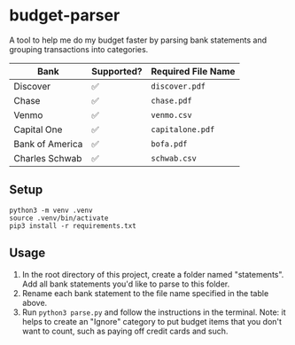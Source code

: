 # budget-parser
A tool to help me do my budget faster by parsing bank statements and grouping transactions into categories.

| Bank                | Supported?          | Required File Name   |
| --------------------| --------------------| ---------------------|
| Discover            | ✅                  | `discover.pdf`       |
| Chase               | ✅                  | `chase.pdf`          |
| Venmo               | ✅                  | `venmo.csv`          |
| Capital One         | ✅                  | `capitalone.pdf`     |
| Bank of America     | ✅                  | `bofa.pdf`           |
| Charles Schwab      | ✅                  | `schwab.csv`         |

## Setup
`python3 -m venv .venv`    
`source .venv/bin/activate`  
`pip3 install -r requirements.txt`

## Usage
1. In the root directory of this project, create a folder named "statements". Add all bank statements you'd like to parse to this folder.
2. Rename each bank statement to the file name specified in the table above. 
3. Run `python3 parse.py` and follow the instructions in the terminal. Note: it helps to create an "Ignore" category to put budget items that you don't want to count, such as paying off credit cards and such.
